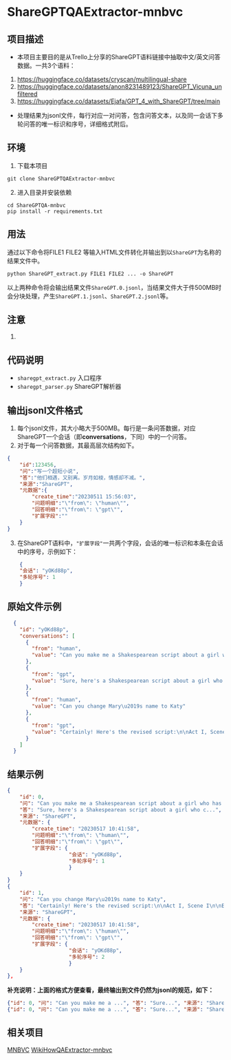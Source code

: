 # ShareGPTQAExtractor-mnbvc

## 项目描述

- 本项目主要目的是从Trello上分享的ShareGPT语料链接中抽取中文/英文问答数据。一共3个语料：
1. https://huggingface.co/datasets/cryscan/multilingual-share
2. https://huggingface.co/datasets/anon8231489123/ShareGPT_Vicuna_unfiltered
3. https://huggingface.co/datasets/Ejafa/GPT_4_with_ShareGPT/tree/main
- 处理结果为jsonl文件，每行对应一对问答，包含问答文本，以及同一会话下多轮问答的唯一标识和序号，详细格式附后。

## 环境

1. 下载本项目
```
git clone ShareGPTQAExtractor-mnbvc
```
2. 进入目录并安装依赖
```
cd ShareGPTQA-mnbvc
pip install -r requirements.txt
```

## 用法

通过以下命令将FILE1 FILE2 等输入HTML文件转化并输出到以`ShareGPT`为名称的结果文件中。
```shell
python ShareGPT_extract.py FILE1 FILE2 ... -o ShareGPT
```

以上两种命令将会输出结果文件`ShareGPT.0.jsonl`，当结果文件大于件500MB时会分块处理，产生`ShareGPT.1.jsonl`、`ShareGPT.2.jsonl`等。

## 注意

1. 

## 代码说明

- `sharegpt_extract.py` 入口程序
- `sharegpt_parser.py` ShareGPT解析器


## 输出jsonl文件格式

1. 每个jsonl文件，其大小略大于500MB。每行是一条问答数据，对应ShareGPT一个会话（即**conversations**，下同）中的一个问答。
2. 对于每一个问答数据，其最高层次结构如下。
```json
{
    "id":123456,
    "问":"写一个超短小说",
    "答":"他们相遇，又别离。岁月如梭，情感却不减。",
    "来源":"ShareGPT",
    "元数据":{
        "create_time":"20230511 15:56:03",
        "问题明细":"\"from\": \"human\"",
        "回答明细":"\"from\": \"gpt\"",
        "扩展字段":""
    }
}
```
3. 在ShareGPT语料中，`"扩展字段"`一共两个字段，会话的唯一标识和本条在会话中的序号，示例如下：
```json
    {
    "会话": "yOKd88p",
    "多轮序号": 1
    }
```


## 原始文件示例

```json
  {
    "id": "yOKd88p",
    "conversations": [
      {
        "from": "human",
        "value": "Can you make me a Shakespearean script about a girl who has tummy troubles and can\u2019t fart not matter how hard she tries- so they think she is a witch"
      },
      {
        "from": "gpt",
        "value": "Sure, here's a Shakespearean script about a girl who c..."
      },
      {
        "from": "human",
        "value": "Can you change Mary\u2019s name to Katy"
      },
      {
        "from": "gpt",
        "value": "Certainly! Here's the revised script:\n\nAct I, Scene I\n\nEnter KATY,..."
      }
    ]
  }
```

## 结果示例

```json
{
    "id": 0,
    "问": "Can you make me a Shakespearean script about a girl who has tummy troubles and can\u2019t fart not matter how hard she tries- so they think she is a witch",
    "答": "Sure, here's a Shakespearean script about a girl who c...",
    "来源": "ShareGPT",
    "元数据": {
        "create_time": "20230517 10:41:58",
        "问题明细":"\"from\": \"human\"",
        "回答明细":"\"from\": \"gpt\"",
        "扩展字段": {
                    "会话": "yOKd88p",
                    "多轮序号": 1
                    }
    }
}
{
    "id": 1,
    "问": "Can you change Mary\u2019s name to Katy",
    "答": "Certainly! Here's the revised script:\n\nAct I, Scene I\n\nEnter KATY,...",
    "来源": "ShareGPT",
    "元数据": {
        "create_time": "20230517 10:41:58",
        "问题明细":"\"from\": \"human\"",
        "回答明细":"\"from\": \"gpt\"",
        "扩展字段": {
                    "会话": "yOKd88p",
                    "多轮序号": 2
                    }
    }
},
```

**补充说明：上面的格式方便查看，最终输出到文件仍然为jsonl的规范，如下：**
```json
{"id": 0, "问": "Can you make me a ...", "答": "Sure...", "来源": "ShareGPT", "元数据": {"create_time": "20230517 10:41:58",...}}
{"id": 0, "问": "Can you make me a ...", "答": "Sure...", "来源": "ShareGPT", "元数据": {"create_time": "20230517 10:41:58",...}}
```

## 相关项目

[MNBVC](https://github.com/esbatmop/MNBVC)
[WikiHowQAExtractor-mnbvc](https://github.com/wanicca/WikiHowQAExtractor-mnbvc)
